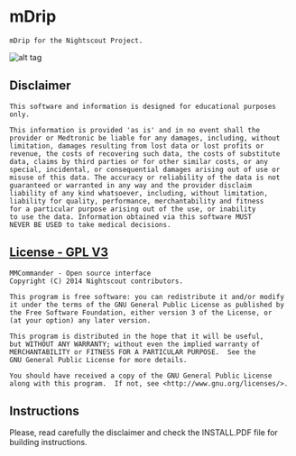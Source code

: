mDrip
=====

    mDrip for the Nightscout Project.

![alt tag](http://github.com/jberian/mDrip/mDrip_logo.png)

## Disclaimer

    This software and information is designed for educational purposes only.
    
    This information is provided 'as is' and in no event shall the 
    provider or Medtronic be liable for any damages, including, without 
    limitation, damages resulting from lost data or lost profits or 
    revenue, the costs of recovering such data, the costs of substitute 
    data, claims by third parties or for other similar costs, or any 
    special, incidental, or consequential damages arising out of use or
    misuse of this data. The accuracy or reliability of the data is not 
    guaranteed or warranted in any way and the provider disclaim 
    liability of any kind whatsoever, including, without limitation, 
    liability for quality, performance, merchantability and fitness 
    for a particular purpose arising out of the use, or inability 
    to use the data. Information obtained via this software MUST
    NEVER BE USED to take medical decisions.

## [License - GPL V3](gpl-v3)
[gpl-3]: http://www.gnu.org/licenses/gpl-3.0.txt

    MMCommander - Open source interface
    Copyright (C) 2014 Nightscout contributors.

    This program is free software: you can redistribute it and/or modify
    it under the terms of the GNU General Public License as published by
    the Free Software Foundation, either version 3 of the License, or
    (at your option) any later version.

    This program is distributed in the hope that it will be useful,
    but WITHOUT ANY WARRANTY; without even the implied warranty of
    MERCHANTABILITY or FITNESS FOR A PARTICULAR PURPOSE.  See the
    GNU General Public License for more details.

    You should have received a copy of the GNU General Public License
    along with this program.  If not, see <http://www.gnu.org/licenses/>.

## Instructions

   Please, read carefully the disclaimer and check the INSTALL.PDF file
   for building instructions.